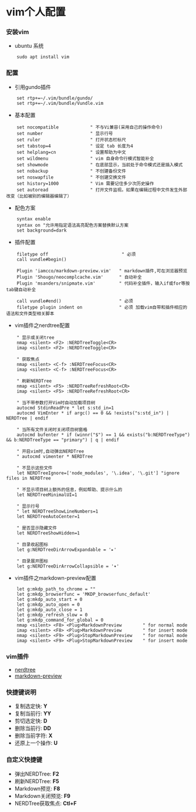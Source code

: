 # vim个人配置
### 安装vim

- ubuntu 系统
```shell
    sudo apt install vim
```

### 配置
- 引用gundo插件
```
    set rtp+=~/.vim/bundle/gundo/
    set rtp+=~/.vim/bundle/Vundle.vim
```

- 基本配置
```
    set nocompatible            " 不与Vi兼容(采用自己的操作命令)
    set number                  " 显示行号
    set ruler                   " 打开状态栏标尺
    set tabstop=4               " 设定 tab 长度为4
    set helplang=cn             " 设置帮助为中文
    set wildmenu                " vim 自身命令行模式智能补全
    set showmode                " 在底部显示，当前处于命令模式还是插入模式
    set nobackup                " 不创建备份文件
    set noswapfile              " 不创建交换文件
    set history=1000            " Vim 需要记住多少次历史操作
    set autoread                " 打开文件监视。如果在编辑过程中文件发生外部改变（比如被别的编辑器编辑了）
```

- 配色方案
```
    syntax enable
    syntax on "允许用指定语法高亮配色方案替换默认方案
    set background=dark
```

- 插件配置
```
    filetype off                            " 必须
    call vundle#begin()
    
    Plugin 'iamcco/markdown-preview.vim'   " markdown插件,可在浏览器预览
    Plugin 'Shougo/neocomplcache.vim'      " 自动补全
    Plugin 'msanders/snipmate.vim'         " 代码补全插件，输入if或for等按tab键自动补全
    
    call vundle#end()                      " 必须
    filetype plugin indent on              " 必须 加载vim自带和插件相应的语法和文件类型相关脚本
```

- vim插件之nerdtree配置
```
    " 显示或关闭tree
    nmap <silent> <F2> :NERDTreeToggle<CR>
    imap <silent> <F2> :NERDTreeToggle<CR>
    
    " 获取焦点
    nmap <silent> <C-f> :NERDTreeFocus<CR>
    imap <silent> <C-f> :NERDTreeFocus<CR>
    
    " 刷新NERDTree
    nmap <silent> <F5> :NERDTreeRefreshRoot<CR>
    imap <silent> <F5> :NERDTreeRefreshRoot<CR>
    
    " 当不带参数打开Vim时自动加载项目树
    autocmd StdinReadPre * let s:std_in=1
    autocmd VimEnter * if argc() == 0 && !exists("s:std_in") | NERDTree | endif
    
    " 当所有文件关闭时关闭项目树窗格
    autocmd bufenter * if (winnr("$") == 1 && exists("b:NERDTreeType") && b:NERDTreeType == "primary") | q | endif
    
    " 开启vim时,自动弹出NERDTree
    " autocmd vimenter * NERDTree
    
    " 不显示这些文件
    let NERDTreeIgnore=['node_modules', '\.idea', '\.git'] "ignore files in NERDTree
    
    " 不显示项目树上额外的信息，例如帮助、提示什么的
    let NERDTreeMinimalUI=1
    
    " 显示行号
    " let NERDTreeShowLineNumbers=1
    let NERDTreeAutoCenter=1
    
    " 是否显示隐藏文件
    let NERDTreeShowHidden=1
    
    " 目录收起图标
    let g:NERDTreeDirArrowExpandable = '▸'
    
    " 目录展开图标
    let g:NERDTreeDirArrowCollapsible = '▾'
```

- vim插件之markdown-preview配置
```
    let g:mkdp_path_to_chrome = ""
    let g:mkdp_browserfunc = 'MKDP_browserfunc_default'
    let g:mkdp_auto_start = 0
    let g:mkdp_auto_open = 0
    let g:mkdp_auto_close = 1
    let g:mkdp_refresh_slow = 0
    let g:mkdp_command_for_global = 0
    nmap <silent> <F8> <Plug>MarkdownPreview        " for normal mode
    imap <silent> <F8> <Plug>MarkdownPreview        " for insert mode
    nmap <silent> <F9> <Plug>StopMarkdownPreview    " for normal mode
    imap <silent> <F9> <Plug>StopMarkdownPreview    " for insert mode
```
### vim插件
- [nerdtree](https://github.com/scrooloose/nerdtree)
- [markdown-preview](https://github.com/iamcco/markdown-preview.vim)

### 快捷键说明
- 复制选定快: **Y**
- 复制当前行: **YY**
- 剪切选定快: **D**
- 删除当前行: **DD**
- 删除当前字符: **X**
- 还原上一个操作: **U**

### 自定义快捷键
- 弹出NERDTree: **F2**
- 刷新NERDTree: **F5**
- Markdown预览: **F8**
- Markdown关闭预览: **F9**
- NERDTree获取焦点: **Ctl+F**

